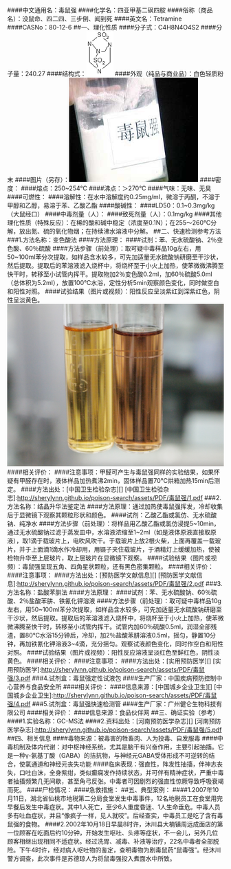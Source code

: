 ####中文通用名：毒鼠强
####化学名：四亚甲基二砜四胺
####俗称（商品名）：没鼠命、四二四、三步倒、闻到死
####英文名：Tetramine
####CASNo：80-12-6
##一、理化性质
####分子式：C4H8N4O4S2
####分子量：240.27
####结构式：![结构式](./assets/duwu/毒鼠强/@0结构式.gif)
####外观（纯品与商业品）：白色轻质粉末
####图片（另存）：![外观](./assets/duwu/毒鼠强/@1外观.jpg)
####密度：
####熔点：250~254℃
####沸点：＞270℃
####气味：无味、无臭
####可燃性：
####溶解性：在水中溶解度约0.25mg/ml，微溶于丙酮，不溶于甲醇和乙醇，易溶于苯、乙酸乙酯
####酸碱性：
####LD50：0.1~0.3mg/kg（大鼠经口）
####中毒剂量（人）：
####致死剂量（人）：0.1mg/kg
####其他理化性质（特殊反应）：在稀的酸和碱中稳定（浓度至0.1N）；在255～260℃分解，放出氮、硫的氧化物烟；在持续沸水溶液中分解。
##二、快速检测参考方法
###1.方法名称：变色酸法
####方法原理：
####试剂：苯、无水硫酸钠、2％变色酸、60％硫酸
####方法步骤（前处理）：取可疑中毒样品10g左右，用50~100ml苯分次提取，如样品含水较多，可先加适量无水硫酸钠研磨至干沙状，然后提取。提取后的苯溶液滤入烧杯中，将烧杯至于小火上加热，使苯微微沸腾至快干时，转移至小试管内挥干。提取物加2％变色酸0.2ml，加60％硫酸5.0ml（总体积为5.2ml），放置100℃水浴，定性分析5min观察颜色变化，同时做空白和阳性对照。
####试验结果（图片或视频）：阳性反应呈淡紫红到深紫红色，阴性呈淡黄色。![结果图片](./assets/duwu/毒鼠强/@2结果图片.jpg)
####相关评价：
####注意事项：甲醛可产生与毒鼠强同样的实验结果，如果怀疑有甲醛存在时，液体样品加热煮沸2min，固体样品置70℃烘箱加热15min后测定。
####方法出处：[中国卫生检验杂志][]
[中国卫生检验杂志]:http://sherylynn.github.io/poison-search/assets/PDF/毒鼠强/1.pdf
###2.方法名称：结晶升华法鉴定法
####方法原理：通过加热使毒鼠强挥发，冷却收集后于显微镜下观察其颗粒形状和颜色。
####试剂：乙酸乙酯或氯仿、无水硫酸钠、纯净水
####方法步骤（前处理）：将样品用乙酸乙酯或氯仿浸提5~10min，通过无水硫酸钠过滤于蒸发皿中，水溶液浓缩至1~2ml（如是液体原液直接取原液），取1滴于载玻片上，电吹风吹干。于载玻片上放2根火柴，上面再覆盖一载玻片，并于上面滴1滴水作冷却用，用镊子夹住载玻片，于酒精灯上缓缓加热，使被检物升华至上层玻片，取上层玻片在显微镜下观察。
####试验结果（图片或视频）：毒鼠强呈现五角、四角星状颗粒，还有黑色密集颗粒。
####相关评价：
####注意事项：
####方法出处：[预防医学文献信息][]
[预防医学文献信息]:http://sherylynn.github.io/poison-search/assets/PDF/毒鼠强/2.pdf
###3.方法名称：盐酸苯肼法
####方法原理：
####试剂：苯、无水硫酸钠、60％硫酸、2％盐酸苯肼、铁氰化钾溶液
####方法步骤（前处理）：取可疑中毒样品10g左右，用50~100ml苯分次提取，如样品含水较多，可先加适量无水硫酸钠研磨至干沙状，然后提取。提取后的苯溶液滤入烧杯中，将烧杯至于小火上加热，使苯微微沸腾至快干时，转移至小试管内挥干。试管内加60％硫酸0.5ml，润湿全部残渣，置80℃水浴15分钟后，冷却，加2％盐酸苯肼溶液0.5ml，摇匀，静置10分钟，再加铁氰化钾溶液3~4滴，充分摇匀。观察试液颜色变化，同时作空白和阳性对照。
####试验结果（图片或视频）：阳性反应溶液呈淡红色至鲜红色，阴性淡黄色。
####相关评价：
####注意事项：
####方法出处：[实用预防医学][]
[实用预防医学]:http://sherylynn.github.io/poison-search/assets/PDF/毒鼠强/3.pdf
###4.试剂盒：毒鼠强定性试液包
####生产厂家：中国疾病预防控制中心营养与食品安全所
####相关评价：
####信息来源：[中国城乡企业卫生][]
[中国城乡企业卫生]:http://sherylynn.github.io/poison-search/assets/PDF/毒鼠强/4.pdf
###5.试剂盒：毒鼠强快速检测管
####生产厂家：广州健仑生物科技有限公司
####相关评价：
####信息来源：食品伙伴网
##三、确证实验（参考）
####1.实验名称：GC-MS法
####2.资料出处：[河南预防医学杂志][]
[河南预防医学杂志]:http://sherylynn.github.io/poison-search/assets/PDF/毒鼠强/5.pdf
##四、相关信息
####毒物来源：被毒害的牲畜肉、人为投毒、自发服毒
####中毒机制及体内代谢：对中枢神经系统，尤其是脑干有兴奋作用，主要引起抽搐。它是一种γ-氨基丁酸（GABA）的拮抗物，与神经元GABA受体形成不可逆转的结合，使氯通道和神经元丧失功能
####临床表现：强直性，阵发性抽搐，伴神志丧失，口吐白沫，全身紫绀，类似癫痫发作持续状态，并可伴有精神症状，严重中毒者抽搐频繁几无间歇，甚至角弓反张。中毒者可因剧烈的强直性惊厥导致呼吸衰竭而死。
####尸检情况：
####急救措施：
##五、典型案例：
####1.2007年10月11日，湖北省仙桃市地税第二分局食堂发生中毒事件，12名地税员工在食堂用完早餐后发生中毒症状。其中1人死亡，至少6人重度昏迷、1人生命垂危。中毒人员多有吐血症状，并且“像疯子一样，见人就咬”。后经查实，中毒员工是吃了含有毒鼠强的食物。
####2.2002年10月18日早晨8时许，沐川县大楠镇周远成面店的第一位顾客在吃面后约10分钟，开始发生呕吐、头疼等症状，不一会儿，另外几位顾客相继出现相同不适症状。经过洗胃、减毒、补液等治疗，22名中毒者全部脱险。下午4时许，经对病人呕吐物的鉴定，查明毒物为剧毒鼠药“鼠毒强”。经沐川警方调查，此次事件是苏德琼人为将鼠毒强投入煮面水中所致。
